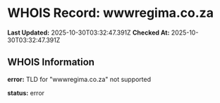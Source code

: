 # WHOIS Record: wwwregima.co.za

**Last Updated:** 2025-10-30T03:32:47.391Z
**Checked At:** 2025-10-30T03:32:47.391Z

## WHOIS Information

**error:** TLD for "wwwregima.co.za" not supported

**status:** error

